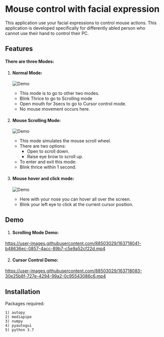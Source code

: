 # Mouse control with facial expression

This application use your facial expressions to control mouse actions.
This application is developed specifically for differently abled person 
who cannot use their hand to control their PC.







## Features
#### There are three Modes:

1) #### Normal Mode:
    ![Demo](https://user-images.githubusercontent.com/88503029/163718363-fc217fe8-3df3-49e8-a28c-1b05751a3c5f.png)
    * This mode is to go to other two modes.
    * Blink Thrice to go to Scrolling mode
    * Open mouth for 3secs to go to Cursor control mode.
    * No mouse movement occurs here.
    
2) #### Mouse Scrolling Mode:
     ![Demo](https://user-images.githubusercontent.com/88503029/163718361-6cc40dc4-c1cd-4a88-ab9c-4f628e0b6d5d.png)
     * This mode simulates the mouse scroll wheel.
     * There are two options:
         * Open to scroll down.
         * Raise eye brow to scroll up.
     * To enter and exit this mode:
     * Blink thrice within 1 second.
     
3) #### Mouse hover and click mode:
    ![Demo](https://user-images.githubusercontent.com/88503029/163718365-215a4a71-f387-4ee0-b78f-8f5d75371e89.png)
    * Here with your nose you can hover all over the screen.
    * Blink your left eye to click at the current cursor position.
    
## Demo

1) #### Scrolling Mode Demo:


https://user-images.githubusercontent.com/88503029/163718041-b48636ec-0857-4acc-89b7-c5e9a52cf22d.mp4

2) #### Cursor Control Demo:


https://user-images.githubusercontent.com/88503029/163718083-30e25b8f-727e-4294-99a2-0c95543086c6.mp4
## Installation
Packages required:

    1) autopy
    2) mediapipe
    3) numpy
    4) pyautogui
    5) python 3.7 



    
